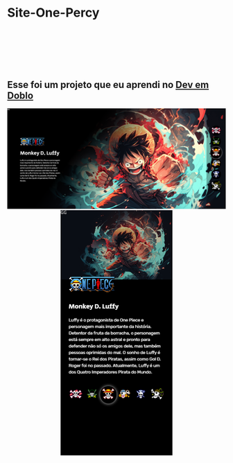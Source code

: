 <h1>Site-One-Percy<h1>
<br>
<br>
<h2>Esse foi um projeto que eu aprendi no <a href= "https://www.youtube.com/@DevemDobro" >Dev em Doblo </a></h2>
<section align="center">
<img src="https://github.com/Griuzaki/Site-One-Percy/blob/master/assets/imagens/desktop.jpg%20(2).png?raw=true"/>

<img src="https://github.com/Griuzaki/Site-One-Percy/blob/master/assets/imagens/mobile.jpg.png?raw=true"/>
</section>

